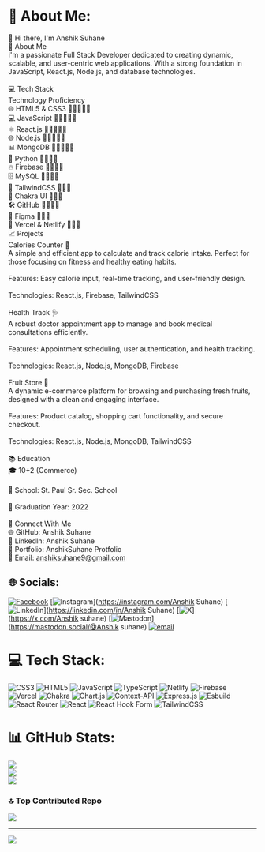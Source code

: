 # 💫 About Me:
👋 Hi there, I'm Anshik Suhane<br>👤 About Me<br>I'm a passionate Full Stack Developer dedicated to creating dynamic, scalable, and user-centric web applications. With a strong foundation in JavaScript, React.js, Node.js, and database technologies.<br><br>💻 Tech Stack<br>Technology	Proficiency<br>🌐 HTML5 & CSS3	🌟🌟🌟🌟🌟<br>💻 JavaScript	🌟🌟🌟🌟🌟<br>⚛ React.js	🌟🌟🌟🌟🌟<br>🌐 Node.js	🌟🌟🌟🌟🌟<br>📊 MongoDB	🌟🌟🌟🌟🌟<br>🐍 Python	🌟🌟🌟🌟<br>🔥 Firebase	🌟🌟🌟🌟<br>🗄 MySQL	🌟🌟🌟🌟<br>🎨 TailwindCSS	🌟🌟🌟<br>🎯 Chakra UI	🌟🌟🌟<br>🛠 GitHub	🌟🌟🌟🌟<br>🎨 Figma	🌟🌟🌟<br>🚀 Vercel & Netlify	🌟🌟🌟<br>📈 Projects<br>Calories Counter 🍎<br>A simple and efficient app to calculate and track calorie intake. Perfect for those focusing on fitness and healthy eating habits.<br><br>Features: Easy calorie input, real-time tracking, and user-friendly design.<br><br>Technologies: React.js, Firebase, TailwindCSS<br><br>Health Track 🩺<br>A robust doctor appointment app to manage and book medical consultations efficiently.<br><br>Features: Appointment scheduling, user authentication, and health tracking.<br><br>Technologies: React.js, Node.js, MongoDB, Firebase<br><br>Fruit Store 🍇<br>A dynamic e-commerce platform for browsing and purchasing fresh fruits, designed with a clean and engaging interface.<br><br>Features: Product catalog, shopping cart functionality, and secure checkout.<br><br>Technologies: React.js, Node.js, MongoDB, TailwindCSS<br><br>📚 Education<br>🎓 10+2 (Commerce)<br><br>🏫 School: St. Paul Sr. Sec. School<br><br>📅 Graduation Year: 2022<br><br>🔎 Connect With Me<br>🌐 GitHub: Anshik Suhane<br>🔗 LinkedIn: Anshik Suhane<br>🌟 Portfolio: AnshikSuhane Protfolio<br>📧 Email: anshiksuhane9@gmail.com


## 🌐 Socials:
[![Facebook](https://img.shields.io/badge/Facebook-%231877F2.svg?logo=Facebook&logoColor=white)](https://facebook.com/AnshikSuhane) [![Instagram](https://img.shields.io/badge/Instagram-%23E4405F.svg?logo=Instagram&logoColor=white)](https://instagram.com/Anshik Suhane) [![LinkedIn](https://img.shields.io/badge/LinkedIn-%230077B5.svg?logo=linkedin&logoColor=white)](https://linkedin.com/in/Anshik Suhane) [![X](https://img.shields.io/badge/X-black.svg?logo=X&logoColor=white)](https://x.com/Anshik suhane) [![Mastodon](https://img.shields.io/badge/-MASTODON-%232B90D9?logo=mastodon&logoColor=white)](https://mastodon.social/@Anshik suhane) [![email](https://img.shields.io/badge/Email-D14836?logo=gmail&logoColor=white)](mailto:anshiksuhane9@gmail.com) 

# 💻 Tech Stack:
![CSS3](https://img.shields.io/badge/css3-%231572B6.svg?style=for-the-badge&logo=css3&logoColor=white) ![HTML5](https://img.shields.io/badge/html5-%23E34F26.svg?style=for-the-badge&logo=html5&logoColor=white) ![JavaScript](https://img.shields.io/badge/javascript-%23323330.svg?style=for-the-badge&logo=javascript&logoColor=%23F7DF1E) ![TypeScript](https://img.shields.io/badge/typescript-%23007ACC.svg?style=for-the-badge&logo=typescript&logoColor=white) ![Netlify](https://img.shields.io/badge/netlify-%23000000.svg?style=for-the-badge&logo=netlify&logoColor=#00C7B7) ![Firebase](https://img.shields.io/badge/firebase-%23039BE5.svg?style=for-the-badge&logo=firebase) ![Vercel](https://img.shields.io/badge/vercel-%23000000.svg?style=for-the-badge&logo=vercel&logoColor=white) ![Chakra](https://img.shields.io/badge/chakra-%234ED1C5.svg?style=for-the-badge&logo=chakraui&logoColor=white) ![Chart.js](https://img.shields.io/badge/chart.js-F5788D.svg?style=for-the-badge&logo=chart.js&logoColor=white) ![Context-API](https://img.shields.io/badge/Context--Api-000000?style=for-the-badge&logo=react) ![Express.js](https://img.shields.io/badge/express.js-%23404d59.svg?style=for-the-badge&logo=express&logoColor=%2361DAFB) ![Esbuild](https://img.shields.io/badge/esbuild-%23FFCF00.svg?style=for-the-badge&logo=esbuild&logoColor=black) ![React Router](https://img.shields.io/badge/React_Router-CA4245?style=for-the-badge&logo=react-router&logoColor=white) ![React](https://img.shields.io/badge/react-%2320232a.svg?style=for-the-badge&logo=react&logoColor=%2361DAFB) ![React Hook Form](https://img.shields.io/badge/React%20Hook%20Form-%23EC5990.svg?style=for-the-badge&logo=reacthookform&logoColor=white) ![TailwindCSS](https://img.shields.io/badge/tailwindcss-%2338B2AC.svg?style=for-the-badge&logo=tailwind-css&logoColor=white)
# 📊 GitHub Stats:
![](https://github-readme-stats.vercel.app/api?username=AnshikSuhane&theme=shadow_green&hide_border=false&include_all_commits=false&count_private=true)<br/>
![](https://nirzak-streak-stats.vercel.app/?user=AnshikSuhane&theme=shadow_green&hide_border=false)<br/>
![](https://github-readme-stats.vercel.app/api/top-langs/?username=AnshikSuhane&theme=shadow_green&hide_border=false&include_all_commits=false&count_private=true&layout=compact)

### 🔝 Top Contributed Repo
![](https://github-contributor-stats.vercel.app/api?username=AnshikSuhane&limit=5&theme=dark&combine_all_yearly_contributions=true)

---
[![](https://visitcount.itsvg.in/api?id=AnshikSuhane&icon=0&color=0)](https://visitcount.itsvg.in)

<!-- Proudly created with GPRM ( https://gprm.itsvg.in ) -->
